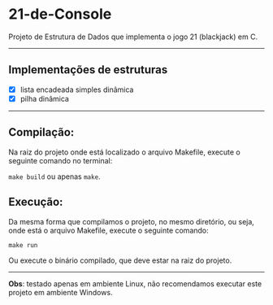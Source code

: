 # 21-de-Console
 Projeto de Estrutura de Dados que implementa o jogo 21 (blackjack) em C.

---

## Implementações de estruturas
 - [X] lista encadeada simples dinâmica
 - [x] pilha dinâmica

---

## Compilação:
Na raiz do projeto onde está localizado o arquivo Makefile, execute o seguinte comando no terminal:

```make build``` ou apenas ```make```.

## Execução:
Da mesma forma que compilamos o projeto, no mesmo diretório, ou seja, onde está o arquivo Makefile, execute o seguinte comando:

```make run```

Ou execute o binário compilado, que deve estar na raiz do projeto.

---

**Obs**: testado apenas em ambiente Linux, não recomendamos executar este projeto em ambiente Windows.
